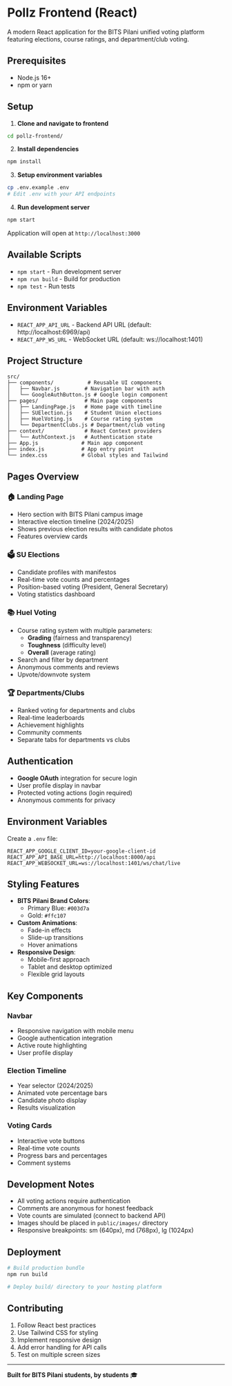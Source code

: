 # Pollz Frontend (React)

A modern React application for the BITS Pilani unified voting platform featuring elections, course ratings, and department/club voting.

## Prerequisites
- Node.js 16+
- npm or yarn

## Setup

1. **Clone and navigate to frontend**
```bash
cd pollz-frontend/
```

2. **Install dependencies**
```bash
npm install
```

3. **Setup environment variables**
```bash
cp .env.example .env
# Edit .env with your API endpoints
```

4. **Run development server**
```bash
npm start
```

Application will open at `http://localhost:3000`

## Available Scripts
- `npm start` - Run development server
- `npm run build` - Build for production
- `npm test` - Run tests

## Environment Variables
- `REACT_APP_API_URL` - Backend API URL (default: http://localhost:6969/api)
- `REACT_APP_WS_URL` - WebSocket URL (default: ws://localhost:1401)

## Project Structure

```
src/
├── components/           # Reusable UI components
│   ├── Navbar.js        # Navigation bar with auth
│   └── GoogleAuthButton.js # Google login component
├── pages/               # Main page components
│   ├── LandingPage.js   # Home page with timeline
│   ├── SUElection.js    # Student Union elections
│   ├── HuelVoting.js    # Course rating system
│   └── DepartmentClubs.js # Department/club voting
├── context/             # React Context providers
│   └── AuthContext.js   # Authentication state
├── App.js              # Main app component
├── index.js            # App entry point
└── index.css           # Global styles and Tailwind
```

## Pages Overview

### 🏠 Landing Page
- Hero section with BITS Pilani campus image
- Interactive election timeline (2024/2025)
- Shows previous election results with candidate photos
- Features overview cards

### 🗳️ SU Elections
- Candidate profiles with manifestos
- Real-time vote counts and percentages
- Position-based voting (President, General Secretary)
- Voting statistics dashboard

### 📚 Huel Voting
- Course rating system with multiple parameters:
  - **Grading** (fairness and transparency)
  - **Toughness** (difficulty level)
  - **Overall** (average rating)
- Search and filter by department
- Anonymous comments and reviews
- Upvote/downvote system

### 🏆 Departments/Clubs
- Ranked voting for departments and clubs
- Real-time leaderboards
- Achievement highlights
- Community comments
- Separate tabs for departments vs clubs

## Authentication

- **Google OAuth** integration for secure login
- User profile display in navbar
- Protected voting actions (login required)
- Anonymous comments for privacy

## Environment Variables

Create a `.env` file:

```env
REACT_APP_GOOGLE_CLIENT_ID=your-google-client-id
REACT_APP_API_BASE_URL=http://localhost:8000/api
REACT_APP_WEBSOCKET_URL=ws://localhost:1401/ws/chat/live
```

## Styling Features

- **BITS Pilani Brand Colors**:
  - Primary Blue: `#003d7a`
  - Gold: `#ffc107`
- **Custom Animations**:
  - Fade-in effects
  - Slide-up transitions
  - Hover animations
- **Responsive Design**:
  - Mobile-first approach
  - Tablet and desktop optimized
  - Flexible grid layouts

## Key Components

### Navbar
- Responsive navigation with mobile menu
- Google authentication integration
- Active route highlighting
- User profile display

### Election Timeline
- Year selector (2024/2025)
- Animated vote percentage bars
- Candidate photo display
- Results visualization

### Voting Cards
- Interactive vote buttons
- Real-time vote counts
- Progress bars and percentages
- Comment systems

## Development Notes

- All voting actions require authentication
- Comments are anonymous for honest feedback
- Vote counts are simulated (connect to backend API)
- Images should be placed in `public/images/` directory
- Responsive breakpoints: sm (640px), md (768px), lg (1024px)

## Deployment

```bash
# Build production bundle
npm run build

# Deploy build/ directory to your hosting platform
```

## Contributing

1. Follow React best practices
2. Use Tailwind CSS for styling
3. Implement responsive design
4. Add error handling for API calls
5. Test on multiple screen sizes

---

**Built for BITS Pilani students, by students** 🎓